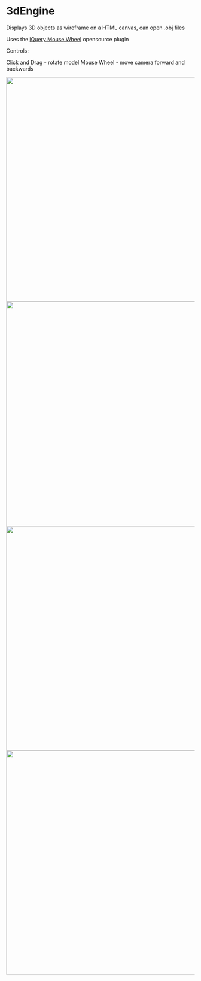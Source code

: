 # 3dEngine
Displays 3D objects as wireframe on a HTML canvas, can open .obj files

Uses the [jQuery Mouse Wheel](https://github.com/jquery/jquery-mousewheel) opensource plugin

Controls:

Click and Drag - rotate model
Mouse Wheel - move camera forward and backwards

<img src="https://media.giphy.com/media/3gP97wmjMrR29181rG/giphy.gif" width="600"/>
<img src="https://media.giphy.com/media/EMPmOPZ5bkUesvVrQv/giphy.gif" width="600"/>
<img src="https://i.imgur.com/Ouv1uLq.png" width="600"/>
<img src="https://i.imgur.com/lhH8lgS.png" width="600"/>
